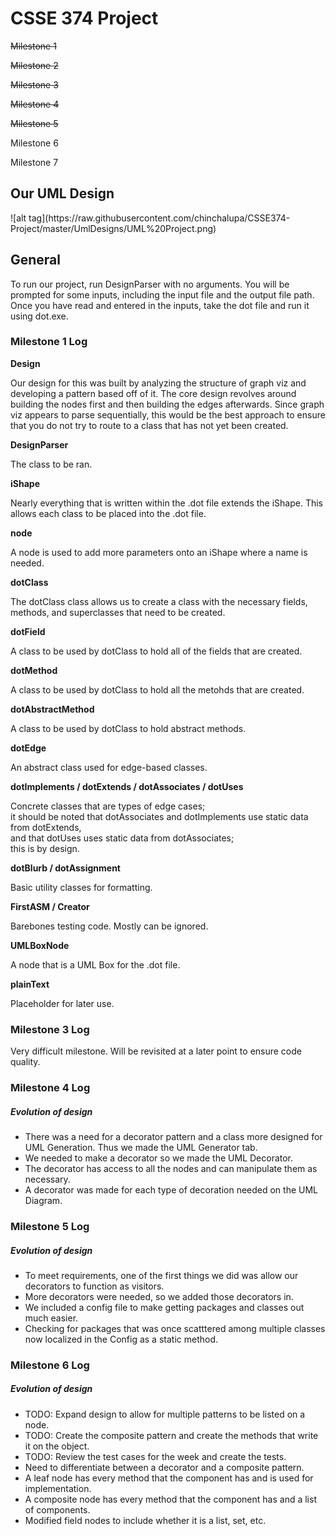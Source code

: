 <h1>CSSE 374 Project</h1>
<p><strike>Milestone 1</strike></p>
<p><strike>Milestone 2</strike></p>
<p><strike>Milestone 3</strike></p>
<p><strike>Milestone 4</strike></p>
<p><strike>Milestone 5</strike></p>
<p>Milestone 6</p>
<p>Milestone 7</p>

<h2>Our UML Design</h2>
![alt tag](https://raw.githubusercontent.com/chinchalupa/CSSE374-Project/master/UmlDesigns/UML%20Project.png)

<h2>General</h2>

To run our project, run DesignParser with no arguments. You will be prompted for some inputs, including the input file and the output file path. Once you have read and entered in the inputs, take the dot file and run it using dot.exe.


<h3>Milestone 1 Log</h3>

<strong>Design</strong>
<p>Our design for this was built by analyzing the structure of graph viz and developing a pattern based off of it. The core design revolves around building the nodes first and then building the edges afterwards.
Since graph viz appears to parse sequentially, this would be the best approach to ensure that you do not try to route to a class that has not yet been created.</p>

<strong>DesignParser</strong>
<p>The class to be ran.</p>

<strong>iShape</strong>
<p>Nearly everything that is written within the .dot file extends the iShape. This allows each class to be placed into the .dot file.</p>

<strong>node</strong>
<p>A node is used to add more parameters onto an iShape where a name is needed.</p>

<strong>dotClass</strong>
<p>The dotClass class allows us to create a class with the necessary fields, methods, and superclasses that need to be created.</p>

<strong>dotField</strong>
<p>A class to be used by dotClass to hold all of the fields that are created.</p>

<strong>dotMethod</strong>
<p>A class to be used by dotClass to hold all the metohds that are created.</p>

<strong>dotAbstractMethod</strong>
<p>A class to be used by dotClass to hold abstract methods.</p>

<strong>dotEdge</strong>
<p>An abstract class used for edge-based classes.</p>

<strong>dotImplements / dotExtends / dotAssociates / dotUses</strong>
<p>Concrete classes that are types of edge cases; <br> it should be noted that dotAssociates and dotImplements use static data from dotExtends, <br> and that dotUses uses static data from dotAssociates; <br> this is by design.</p>

<strong>dotBlurb / dotAssignment</strong>
<p>Basic utility classes for formatting.</p>

<strong>FirstASM / Creator</strong>
<p>Barebones testing code. Mostly can be ignored.</p>

<strong>UMLBoxNode</strong>
<p>A node that is a UML Box for the .dot file.</p>

<strong>plainText</strong>
<p>Placeholder for later use.</p>

<h3> Milestone 3 Log</h3>

<p>Very difficult milestone. Will be revisited at a later point to ensure code quality.</p>

<h3> Milestone 4 Log</h3>
<h5>Evolution of design</h5>
<ul>
<li>There was a need for a decorator pattern and a class more designed for UML Generation. Thus we made the UML Generator tab.</li>
<li>We needed to make a decorator so we made the UML Decorator.</li>
<li>The decorator has access to all the nodes and can manipulate them as necessary.</li>
<li>A decorator was made for each type of decoration needed on the UML Diagram.</li>
</ul>

<h3> Milestone 5 Log</h3>
<h5>Evolution of design</h5>
<ul>
<li>To meet requirements, one of the first things we did was allow our decorators to function as visitors.</li>
<li>More decorators were needed, so we added those decorators in.</li>
<li>We included a config file to make getting packages and classes out much easier.</li>
<li>Checking for packages that was once scatttered among multiple classes now localized in the Config as a static method.</li>
</ul>

<h3>Milestone 6 Log</h3>
<h5>Evolution of design</h5>
<ul>
<li>TODO: Expand design to allow for multiple patterns to be listed on a node.</li>
<li>TODO: Create the composite pattern and create the methods that write it on the object.</li>
<li>TODO: Review the test cases for the week and create the tests.</li>
<li>Need to differentiate between a decorator and a composite pattern.</li>
<li>A leaf node has every method that the component has and is used for implementation.</li>
<li>A composite node has every method that the component has and a list of components.</li>
<li>Modified field nodes to include whether it is a list, set, etc.</li>
</ul>

